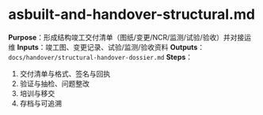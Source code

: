 # asbuilt-and-handover-structural.md

**Purpose**：形成结构竣工交付清单（图纸/变更/NCR/监测/试验/验收）并对接运维
**Inputs**：竣工图、变更记录、试验/监测/验收资料
**Outputs**：`docs/handover/structural-handover-dossier.md`
**Steps**：

1. 交付清单与格式、签名与回执
2. 验证与抽检、问题整改
3. 培训与移交
4. 存档与可追溯

